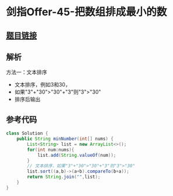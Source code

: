 # 剑指Offer-45-把数组排成最小的数

## [题目链接](https://leetcode-cn.com/problems/ba-shu-zu-pai-cheng-zui-xiao-de-shu-lcof/)

## 解析
方法一：文本排序
- 文本排序，例如3和30，
- 如果"3"+"30">"30"+"3"则"3">"30"
- 排序后输出


## 参考代码
```Java
class Solution {
    public String minNumber(int[] nums) {
        List<String> list = new ArrayList<>();
        for(int num:nums){
            list.add(String.valueOf(num));
        }
        // 文本排序，如果"3"+"30">"30"+"3"则"3">"30"
        list.sort((a,b)->(a+b).compareTo(b+a));
        return String.join("",list);
    }
}
```